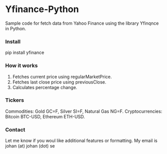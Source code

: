 # Yfinance-Python
Sample code for fetch data from Yahoo Finance using the library Yfinqnce in Python.

### Install
pip install yfinance

### How it works
1. Fetches current price using regularMarketPrice.
2. Fetches last close price using previousClose.
3. Calculates percentage change.

### Tickers
Commodities: Gold GC=F, Silver SI=F, Natural Gas NG=F.
Cryptocurrencies: Bitcoin BTC-USD, Ethereum ETH-USD.

### Contact
Let me know if you woul like additional features or formatting. My email is johan (at) johan (dot) se

